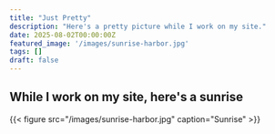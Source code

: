 ```yaml
---
title: "Just Pretty"
description: "Here's a pretty picture while I work on my site."
date: 2025-08-02T00:00:00Z
featured_image: '/images/sunrise-harbor.jpg'
tags: []
draft: false
---
```


## While I work on my site, here's a sunrise

{{< figure src="/images/sunrise-harbor.jpg" caption="Sunrise" >}}
